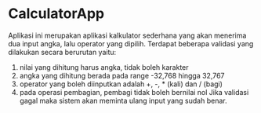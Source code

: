 # CalculatorApp

Aplikasi ini merupakan aplikasi kalkulator sederhana yang akan menerima dua input angka, lalu operator yang dipilih. Terdapat beberapa validasi yang dilakukan secara berurutan yaitu:
1. nilai yang dihitung harus angka, tidak boleh karakter
2. angka yang dihitung berada pada range -32,768 hingga 32,767
3. operator yang boleh diinputkan adalah +, -, * (kali) dan / (bagi)
4. pada operasi pembagian, pembagi tidak boleh bernilai nol
Jika validasi gagal maka sistem akan meminta ulang input yang sudah benar.
